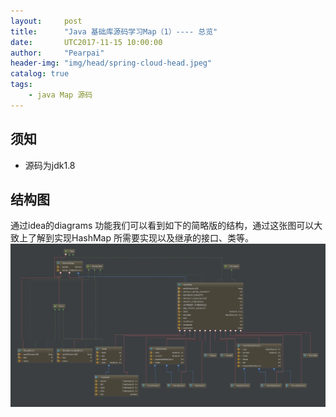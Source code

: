 ```yaml
---
layout:     post
title:      "Java 基础库源码学习Map（1）---- 总览"
date:       UTC2017-11-15 10:00:00
author:     "Pearpai"
header-img: "img/head/spring-cloud-head.jpeg"
catalog: true
tags:
    - java Map 源码
---
```

## 须知
- 源码为jdk1.8

## 结构图
通过idea的diagrams 功能我们可以看到如下的简略版的结构，通过这张图可以大致上了解到实现HashMap
所需要实现以及继承的接口、类等。
![ArrayList结构图](/img/blog/map/map.png)
